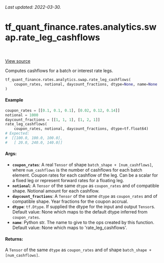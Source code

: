 <!--
This file is generated by a tool. Do not edit directly.
For open-source contributions the docs will be updated automatically.
-->

*Last updated: 2022-03-30.*

<div itemscope itemtype="http://developers.google.com/ReferenceObject">
<meta itemprop="name" content="tf_quant_finance.rates.analytics.swap.rate_leg_cashflows" />
<meta itemprop="path" content="Stable" />
</div>

# tf_quant_finance.rates.analytics.swap.rate_leg_cashflows

<!-- Insert buttons and diff -->

<table class="tfo-notebook-buttons tfo-api" align="left">
</table>

<a target="_blank" href="https://github.com/google/tf-quant-finance/blob/master/tf_quant_finance/rates/analytics/swap.py">View source</a>



Computes cashflows for a batch or interest rate legs.

```python
tf_quant_finance.rates.analytics.swap.rate_leg_cashflows(
    coupon_rates, notional, daycount_fractions, dtype=None, name=None
)
```



<!-- Placeholder for "Used in" -->

#### Example
```python
coupon_rates = [[0.1, 0.1, 0.1], [0.02, 0.12, 0.14]]
notional = 1000
daycount_fractions = [[1, 1, 1], [1, 2, 1]]
rate_leg_cashflows(
    coupon_rates, notional, daycount_fractions, dtype=tf.float64)
# Expected:
#  [[100.0, 100.0, 100.0],
#   [ 20.0, 240.0, 140.0]]
```

#### Args:


* <b>`coupon_rates`</b>: A real `Tensor` of shape `batch_shape + [num_cashflows]`,
  where `num_cashflows` is the number of cashflows for each batch element.
  Coupon rates for each cashflow of the leg. Can be a scalar for a fixed
  leg or represent forward rates for a floating leg.
* <b>`notional`</b>: A `Tensor` of the same `dtype` as `coupon_rates` and of
  compatible shape. Notional amount for each cashflow.
* <b>`daycount_fractions`</b>: A `Tensor` of the same `dtype` as `coupon_rates` and of
  compatible shape. Year fractions for the coupon accrual.
* <b>`dtype`</b>: `tf.Dtype`. If supplied the dtype for the input and output `Tensor`s.
  Default value: None which maps to the default dtype inferred from
  `coupon_rates`.
* <b>`name`</b>: Python str. The name to give to the ops created by this function.
  Default value: None which maps to 'rate_leg_cashflows'.


#### Returns:

A `Tensor` of the same `dtype` as `coupon_rates` and of shape
`batch_shape + [num_cashflows]`.

